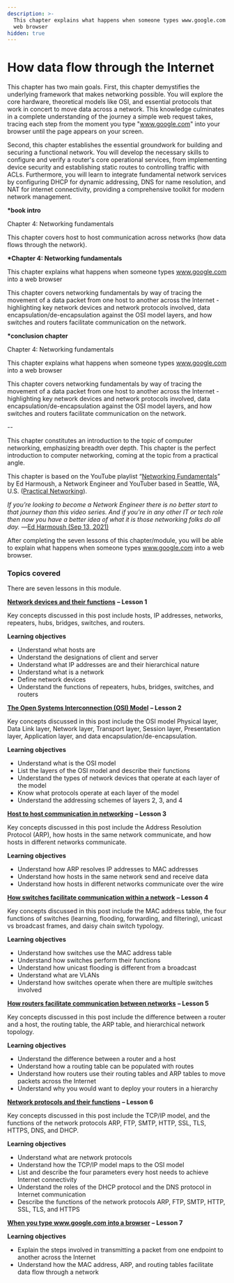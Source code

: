 ```yaml
---
description: >-
  This chapter explains what happens when someone types www.google.com into a
  web browser
hidden: true
---
```


# How data flow through the Internet

This chapter has two main goals. First, this chapter demystifies the underlying framework that makes networking possible. You will explore the core hardware, theoretical models like OSI, and essential protocols that work in concert to move data across a network. This knowledge culminates in a complete understanding of the journey a simple web request takes, tracing each step from the moment you type "www.google.com" into your browser until the page appears on your screen.

Second, this chapter establishes the essential groundwork for building and securing a functional network. You will develop the necessary skills to configure and verify a router's core operational services, from implementing device security and establishing static routes to controlling traffic with ACLs. Furthermore, you will learn to integrate fundamental network services by configuring DHCP for dynamic addressing, DNS for name resolution, and NAT for internet connectivity, providing a comprehensive toolkit for modern network management.

**\*book intro**&#x20;

Chapter 4: Networking fundamentals

This chapter covers host to host communication across networks (how data flows through the network).

**\*Chapter 4: Networking fundamentals**

This chapter explains what happens when someone types www.google.com into a web browser

This chapter covers networking fundamentals by way of tracing the movement of a data packet from one host to another across the Internet - highlighting key network devices and network protocols involved, data encapsulation/de-encapsulation against the OSI model layers, and how switches and routers facilitate communication on the network.

**\*conclusion chapter**

Chapter 4: Networking fundamentals

This chapter explains what happens when someone types www.google.com into a web browser

This chapter covers networking fundamentals by way of tracing the movement of a data packet from one host to another across the Internet - highlighting key network devices and network protocols involved, data encapsulation/de-encapsulation against the OSI model layers, and how switches and routers facilitate communication on the network.

\--

This chapter constitutes an introduction to the topic of computer networking, emphasizing breadth over depth. This chapter is the perfect introduction to computer networking, coming at the topic from a practical angle.

This chapter is based on the YouTube playlist “[Networking Fundamentals](https://www.youtube.com/playlist?list=PLIFyRwBY_4bRLmKfP1KnZA6rZbRHtxmXi)” by Ed Harmoush, a Network Engineer and YouTuber based in Seattle, WA, U.S. ([Practical Networking](https://www.youtube.com/@PracticalNetworking)).

_If you’re looking to become a Network Engineer there is no better start to that journey than this video series. And if you’re in any other IT or tech role then now you have a better idea of what it is those networking folks do all day._ _—_[Ed Harmoush (Sep 13, 2021)](https://www.youtube.com/watch?v=YJGGYKAV4pA\&t=59s\&ab_channel=PracticalNetworking)

After completing the seven lessons of this chapter/module, you will be able to explain what happens when someone types www.google.com into a web browser.

### Topics covered <a href="#topics-covered" id="topics-covered"></a>

There are seven lessons in this module.

[**Network devices and their functions**](https://itnetworkingskills.wordpress.com/2022/12/24/network-devices-their-functions/) **– Lesson 1**

Key concepts discussed in this post include hosts, IP addresses, networks, repeaters, hubs, bridges, switches, and routers.

**Learning objectives**

* Understand what hosts are
* Understand the designations of client and server
* Understand what IP addresses are and their hierarchical nature
* Understand what is a network
* Define network devices
* Understand the functions of repeaters, hubs, bridges, switches, and routers

[**The Open Systems Interconnection (OSI) Model**](https://itnetworkingskills.wordpress.com/2022/12/28/open-systems-interconnection-osi-model/) **– Lesson 2**

Key concepts discussed in this post include the OSI model Physical layer, Data Link layer, Network layer, Transport layer, Session layer, Presentation layer, Application layer, and data encapsulation/de-encapsulation.

**Learning objectives**

* Understand what is the OSI model
* List the layers of the OSI model and describe their functions
* Understand the types of network devices that operate at each layer of the model
* Know what protocols operate at each layer of the model
* Understand the addressing schemes of layers 2, 3, and 4

[**Host to host communication in networking**](https://itnetworkingskills.wordpress.com/2023/01/01/host-host-communication-networking/) **– Lesson 3**

Key concepts discussed in this post include the Address Resolution Protocol (ARP), how hosts in the same network communicate, and how hosts in different networks communicate.

**Learning objectives**

* Understand how ARP resolves IP addresses to MAC addresses
* Understand how hosts in the same network send and receive data
* Understand how hosts in different networks communicate over the wire

[**How switches facilitate communication within a network**](https://itnetworkingskills.wordpress.com/2023/01/04/how-switches-facilitate-communication/) **– Lesson 4**

Key concepts discussed in this post include the MAC address table, the four functions of switches (learning, flooding, forwarding, and filtering), unicast vs broadcast frames, and daisy chain switch typology.

**Learning objectives**

* Understand how switches use the MAC address table
* Understand how switches perform their functions
* Understand how unicast flooding is different from a broadcast
* Understand what are VLANs
* Understand how switches operate when there are multiple switches involved

[**How routers facilitate communication between networks**](https://itnetworkingskills.wordpress.com/2023/01/09/how-routers-facilitate-communication/) **– Lesson 5**

Key concepts discussed in this post include the difference between a router and a host, the routing table, the ARP table, and hierarchical network topology.

**Learning objectives**

* Understand the difference between a router and a host
* Understand how a routing table can be populated with routes
* Understand how routers use their routing tables and ARP tables to move packets across the Internet
* Understand why you would want to deploy your routers in a hierarchy

[**Network protocols and their functions**](https://itnetworkingskills.wordpress.com/2023/01/15/network-protocols-their-functions/) **– Lesson 6**

Key concepts discussed in this post include the TCP/IP model, and the functions of the network protocols ARP, FTP, SMTP, HTTP, SSL, TLS, HTTPS, DNS, and DHCP.

**Learning objectives**

* Understand what are network protocols
* Understand how the TCP/IP model maps to the OSI model
* List and describe the four parameters every host needs to achieve Internet connectivity
* Understand the roles of the DHCP protocol and the DNS protocol in Internet communication
* Describe the functions of the network protocols ARP, FTP, SMTP, HTTP, SSL, TLS, and HTTPS

[**When you type www.google.com into a browser**](https://itnetworkingskills.wordpress.com/2023/01/19/type-google-into-web-browser/) **– Lesson 7**

**Learning objectives**

* Explain the steps involved in transmitting a packet from one endpoint to another across the Internet
* Understand how the MAC address, ARP, and routing tables facilitate data flow through a network
